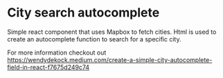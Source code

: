 # City search autocomplete

Simple react component that uses Mapbox to fetch cities. Html is used to create an autocomplete function to search for a specific city.

For more information checkout out https://wendydekock.medium.com/create-a-simple-city-autocomplete-field-in-react-f7675d249c74
